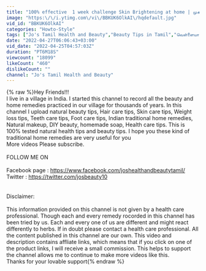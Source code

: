 ```yaml
---
title: "100% effective  1 week challenge Skin Brightening at home | முகம் உடம்பு வெள்ளையாக இது போதும்"
image: "https:\/\/i.ytimg.com\/vi\/BBKUK6OlkAI\/hqdefault.jpg"
vid_id: "BBKUK6OlkAI"
categories: "Howto-Style"
tags: ["Jo's Tamil Health and Beauty","Beauty Tips in Tamil","வெள்ளையாக"]
date: "2022-04-27T06:06:43+03:00"
vid_date: "2022-04-25T04:57:03Z"
duration: "PT6M18S"
viewcount: "18099"
likeCount: "460"
dislikeCount: ""
channel: "Jo's Tamil Health and Beauty"
---
```

{% raw %}Hey Friends!!!<br />    I live in a village in India. I started this channel to record all the beauty and home remedies practiced in our village for thousands of years. In this channel I upload natural beauty tips, Hair care tips, Skin care tips, Weight loss tips, Teeth care tips, Foot care tips, Indian traditional home remedies, Natural makeup, DIY beauty, homemade soap, Health care tips. This is 100% tested natural health tips and beauty tips. I hope you these kind of traditional home remedies are very useful for you<br />More videos Please subscribe.<br /><br />FOLLOW ME ON<br /><br />Facebook page : <a rel="nofollow" target="blank" href="https://www.facebook.com/joshealthandbeautytamil/">https://www.facebook.com/joshealthandbeautytamil/</a><br />Twitter                : <a rel="nofollow" target="blank" href="https://twitter.com/josbeauty10">https://twitter.com/josbeauty10</a><br /><br /><br />Disclaimer:<br /><br />This information provided on this channel is not given by a health care professional. Though each and every remedy rocorded in this channel has been tried by us. Each and every one of us are different and might react differently to herbs. If in doubt please contact a health care professional. All the content published in this channel are our own. This video and description contains affliate links, which means that if you click on one of the product links,  I will receive a small commission. This helps to support the channel allows me to continue to make more videos like this. <br />Thanks for your lovable support{% endraw %}
